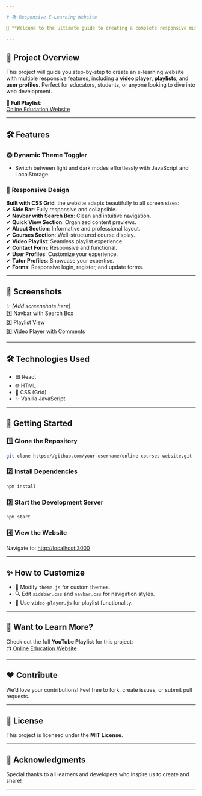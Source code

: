 ```yaml
---

# 📚 Responsive E-Learning Website

🎉 **Welcome to the ultimate guide to creating a complete responsive multi-page online education website!** This project is perfect for beginners who want to learn how to build a modern e-learning platform like **YouTube** with **React**, **HTML**, **CSS**, and **Vanilla JavaScript**. 🚀

---
```


## 🌟 **Project Overview**

This project will guide you step-by-step to create an e-learning website with multiple responsive features, including a **video player**, **playlists**, and **user profiles**. Perfect for educators, students, or anyone looking to dive into web development.

**🎥 Full Playlist**:  
[Online Education Website](#)

---

## 🛠️ **Features**

### 🌞 **Dynamic Theme Toggler**
- Switch between light and dark modes effortlessly with JavaScript and LocalStorage.

### 📑 **Responsive Design**  
**Built with CSS Grid**, the website adapts beautifully to all screen sizes:  
✔ **Side Bar**: Fully responsive and collapsible.  
✔ **Navbar with Search Box**: Clean and intuitive navigation.  
✔ **Quick View Section**: Organized content previews.  
✔ **About Section**: Informative and professional layout.  
✔ **Courses Section**: Well-structured course display.  
✔ **Video Playlist**: Seamless playlist experience.  
✔ **Contact Form**: Responsive and functional.  
✔ **User Profiles**: Customize your experience.  
✔ **Tutor Profiles**: Showcase your expertise.  
✔ **Forms**: Responsive login, register, and update forms.  

---

## 📸 **Screenshots**

✨ *[Add screenshots here]*  
1️⃣ Navbar with Search Box  
2️⃣ Playlist View  
3️⃣ Video Player with Comments  

---

## 🛠️ **Technologies Used**

- 🟦 React  
- 🌐 HTML  
- 🎨 CSS (Grid)  
- ✨ Vanilla JavaScript  

---

## 🚀 **Getting Started**

### 1️⃣ Clone the Repository
```bash
git clone https://github.com/your-username/online-courses-website.git
```

### 2️⃣ Install Dependencies
```bash
npm install
```

### 3️⃣ Start the Development Server
```bash
npm start
```

### 4️⃣ View the Website  
Navigate to: [http://localhost:3000](http://localhost:3000)

---

## ✨ **How to Customize**

- 🎨 Modify `theme.js` for custom themes.  
- 🔍 Edit `sidebar.css` and `navbar.css` for navigation styles.  
- 🎥 Use `video-player.js` for playlist functionality.  

---

## 🌟 **Want to Learn More?**

Check out the full **YouTube Playlist** for this project:  
📺 [Online Education Website](#)

---

## ❤️ **Contribute**

We’d love your contributions! Feel free to fork, create issues, or submit pull requests.  

---

## 📄 **License**

This project is licensed under the **MIT License**.

---

## 🙌 **Acknowledgments**

Special thanks to all learners and developers who inspire us to create and share!  

---

